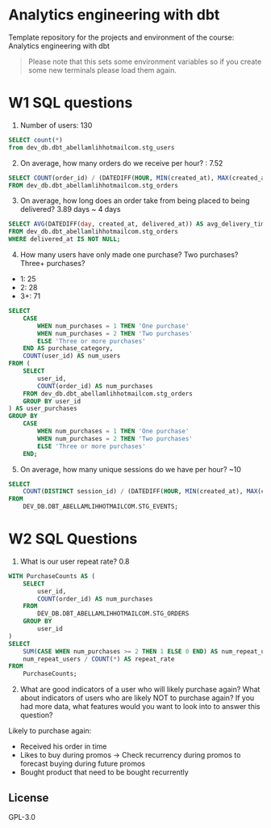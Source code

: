 # Analytics engineering with dbt

Template repository for the projects and environment of the course: Analytics engineering with dbt

> Please note that this sets some environment variables so if you create some new terminals please load them again.

# W1 SQL questions

1) Number of users: 130 

``` sql 
SELECT count(*)
from dev_db.dbt_abellamlihhotmailcom.stg_users
```

2) On average, how many orders do we receive per hour? : 7.52

```sql
SELECT COUNT(order_id) / (DATEDIFF(HOUR, MIN(created_at), MAX(created_at)) + 1) AS avg_orders_per_hour
FROM dev_db.dbt_abellamlihhotmailcom.stg_orders
```

3) On average, how long does an order take from being placed to being delivered? 3.89 days ~ 4 days
```sql
SELECT AVG(DATEDIFF(day, created_at, delivered_at)) AS avg_delivery_time_minutes
FROM dev_db.dbt_abellamlihhotmailcom.stg_orders
WHERE delivered_at IS NOT NULL;
```

4) How many users have only made one purchase? Two purchases? Three+ purchases?
- 1: 25
- 2: 28
- 3+: 71 

```sql
SELECT 
    CASE 
        WHEN num_purchases = 1 THEN 'One purchase'
        WHEN num_purchases = 2 THEN 'Two purchases'
        ELSE 'Three or more purchases'
    END AS purchase_category,
    COUNT(user_id) AS num_users
FROM (
    SELECT 
        user_id,
        COUNT(order_id) AS num_purchases
    FROM dev_db.dbt_abellamlihhotmailcom.stg_orders
    GROUP BY user_id
) AS user_purchases
GROUP BY 
    CASE 
        WHEN num_purchases = 1 THEN 'One purchase'
        WHEN num_purchases = 2 THEN 'Two purchases'
        ELSE 'Three or more purchases'
    END;
```

5) On average, how many unique sessions do we have per hour? ~10

```sql 
SELECT 
    COUNT(DISTINCT session_id) / (DATEDIFF(HOUR, MIN(created_at), MAX(created_at)) + 1) AS avg_sessions_per_hour
FROM 
    DEV_DB.DBT_ABELLAMLIHHOTMAILCOM.STG_EVENTS;
```

# W2 SQL Questions

1) What is our user repeat rate? 0.8

```sql
WITH PurchaseCounts AS (
    SELECT 
        user_id,
        COUNT(order_id) AS num_purchases
    FROM 
        DEV_DB.DBT_ABELLAMLIHHOTMAILCOM.STG_ORDERS
    GROUP BY 
        user_id
)
SELECT 
    SUM(CASE WHEN num_purchases >= 2 THEN 1 ELSE 0 END) AS num_repeat_users,
    num_repeat_users / COUNT(*) AS repeat_rate
FROM 
    PurchaseCounts;
```

2) What are good indicators of a user who will likely purchase again? What about indicators of users who are likely NOT to purchase again? If you had more data, what features would you want to look into to answer this question?

Likely to purchase again: 

- Received his order in time
- Likes to buy during promos -> Check recurrency during promos to forecast buying during future promos
- Bought product that need to be bought recurrently

## License
GPL-3.0
